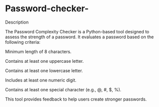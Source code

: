 # Password-checker-
Description

The Password Complexity Checker is a Python-based tool designed to assess the strength of a password. It evaluates a password based on the following criteria:

Minimum length of 8 characters.

Contains at least one uppercase letter.

Contains at least one lowercase letter.

Includes at least one numeric digit.

Contains at least one special character (e.g., @, #, $, %).


This tool provides feedback to help users create stronger passwords.
